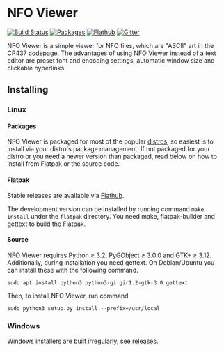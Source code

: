NFO Viewer
==========

[![Build Status](https://travis-ci.org/otsaloma/nfoview.svg)](https://travis-ci.org/otsaloma/nfoview)
[![Packages](https://repology.org/badge/tiny-repos/nfoview.svg)](https://repology.org/metapackage/nfoview)
[![Flathub](https://img.shields.io/badge/download-flathub-blue.svg)](https://flathub.org/apps/details/io.otsaloma.nfoview)
[![Gitter](https://badges.gitter.im/Join%20Chat.svg)](https://gitter.im/otsaloma/nfoview)

NFO Viewer is a simple viewer for NFO files, which are "ASCII" art in
the CP437 codepage. The advantages of using NFO Viewer instead of a text
editor are preset font and encoding settings, automatic window size and
clickable hyperlinks.

## Installing

### Linux

#### Packages

NFO Viewer is packaged for most of the popular [distros][], so easiest
is to install via your distro's package management. If not packaged for
your distro or you need a newer version than packaged, read below on how
to install from Flatpak or the source code.

[distros]: https://repology.org/metapackage/nfoview

#### Flatpak

Stable releases are available via [Flathub][].

The development version can be installed by running command `make
install` under the `flatpak` directory. You need make, flatpak-builder
and gettext to build the Flatpak.

[Flathub]: https://flathub.org/apps/details/io.otsaloma.nfoview

#### Source

NFO Viewer requires Python ≥ 3.2, PyGObject ≥ 3.0.0 and GTK+ ≥ 3.12.
Additionally, during installation you need gettext. On Debian/Ubuntu you
can install these with the following command.

    sudo apt install python3 python3-gi gir1.2-gtk-3.0 gettext

Then, to install NFO Viewer, run command

    sudo python3 setup.py install --prefix=/usr/local

### Windows

Windows installers are built irregularly, see [releases][].

[releases]: https://github.com/otsaloma/nfoview/releases
